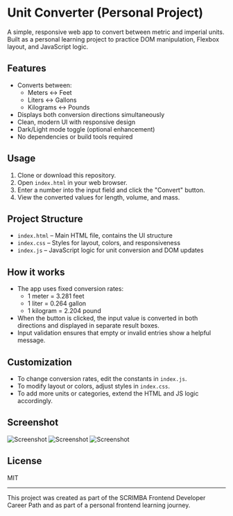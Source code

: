 # Unit Converter (Personal Project)

A simple, responsive web app to convert between metric and imperial units. Built as a personal learning project to practice DOM manipulation, Flexbox layout, and JavaScript logic.

## Features
- Converts between:
  - Meters ↔ Feet
  - Liters ↔ Gallons
  - Kilograms ↔ Pounds
- Displays both conversion directions simultaneously
- Clean, modern UI with responsive design
- Dark/Light mode toggle (optional enhancement)
- No dependencies or build tools required

## Usage
1. Clone or download this repository.
2. Open `index.html` in your web browser.
3. Enter a number into the input field and click the "Convert" button.
4. View the converted values for length, volume, and mass.

## Project Structure
- `index.html` – Main HTML file, contains the UI structure
- `index.css` – Styles for layout, colors, and responsiveness
- `index.js` – JavaScript logic for unit conversion and DOM updates

## How it works
- The app uses fixed conversion rates:
  - 1 meter = 3.281 feet
  - 1 liter = 0.264 gallon
  - 1 kilogram = 2.204 pound
- When the button is clicked, the input value is converted in both directions and displayed in separate result boxes.
- Input validation ensures that empty or invalid entries show a helpful message.

## Customization
- To change conversion rates, edit the constants in `index.js`.
- To modify layout or colors, adjust styles in `index.css`.
- To add more units or categories, extend the HTML and JS logic accordingly.

## Screenshot
![Screenshot](unit-converter#1.png)
![Screenshot](unit-converter#2.png)
![Screenshot](unit-converter#3.png)

## License
MIT

---
This project was created as part of the SCRIMBA Frontend Developer Career Path and as part of a personal frontend learning journey.
